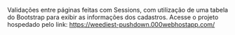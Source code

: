 Validações entre páginas feitas com Sessions, com utilização de uma tabela do Bootstrap para exibir as informações dos cadastros. 
Acesse o projeto hospedado pelo link:
https://weediest-pushdown.000webhostapp.com/
